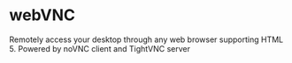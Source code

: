 # webVNC
Remotely access your desktop through any web browser supporting HTML 5. Powered by noVNC client and TightVNC server
